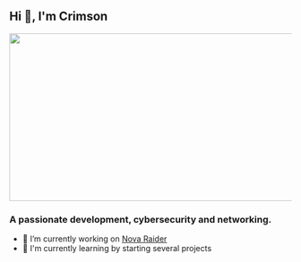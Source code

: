 ## Hi 👋, I'm Crimson

<img src="https://media.giphy.com/media/dWesBcTLavkZuG35MI/giphy.gif" width="600" height="300"/>

### A passionate development, cybersecurity and networking.

- 🔭 I’m currently working on [Nova Raider]()
- 🌱 I'm currently learning by starting several projects
